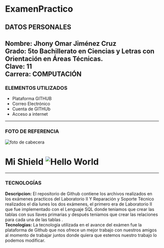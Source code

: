 # ExamenPractico
## DATOS PERSONALES<br>
**Nombre:** Jhony Omar Jiménez Cruz<br>
**Grado:** 5to Bachillerato en Ciencias y Letras con Orientación en Áreas Técnicas.<br>
**Clave:** 11<br>
**Carrera:** COMPUTACIÓN<br>
---
### ELEMENTOS UTILIZADOS
* Plataforma GITHUB<br>
* Correo Electrónico<br>
* Cuenta de GITHUb<br>
* Acceso a internet<br>
---
### FOTO DE REFERENCIA<br>
![foto de cabecera](https://cdn-icons-png.flaticon.com/512/25/25231.png)<br>
# Mi Shield ![Hello World](https://img.shields.io/badge/hello-word-pink)<br>
---
### TECNOLOGÍAS<br>
**Descripcion:** El repositorio de Github contiene los archivos realizados en los exámenes practicos del Laboratorio II Y Reparación y Soporte Técnico realizados
el día lunes los dos exámenes, el primero era de Laboratorio II que fue implementado con el Lenguaje SQL donde teniamos que crear las tablas con sus llaves primarias
y después teniamos que crear las relaciones para cada una de las tablas .<br>
**Tecnologias:** La tecnología utilizada en el avance del exámen fue la plataforma de Github que nos ofrece un mejor trabajo con nuestros amigos al momento de trabajar juntos
donde quiera que estemos nuestro trabajo lo podemos modificar.<br>
